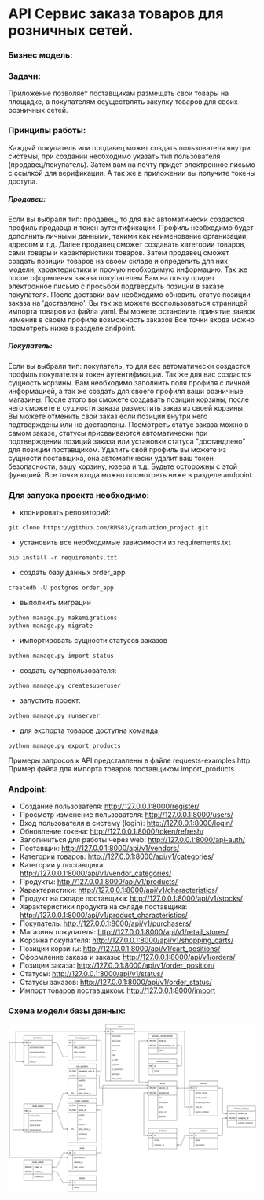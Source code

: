 # API Сервис заказа товаров для розничных сетей.
### Бизнес модель:
### Задачи:
Приложение позволяет поставщикам размещать свои товары на площадке, а покупателям
осуществлять закупку товаров для своих розничных сетей.
### Принципы работы:
Каждый покупатель или продавец может создать пользователя внутри системы, при 
создании необходимо указать тип пользователя (продавец/покупатель).
Затем вам на почту придет электронное письмо с ссылкой для верификации.
А так же в приложении вы получите токены доступа.
##### Продавец:
Если вы выбрали тип: продавец, то для вас автоматически создастся профиль продавца и токен аутентификации.
Профиль необходимо будет дополнить личными данными, такими как наименование организации, адресом и т.д.
Далее продавец сможет создавать категории товаров, сами товары и характеристики товаров.
Затем продавец сможет создать позиции товаров на своем складе и определить для них модели,
характеристики и прочую необходимую информацию.
Так же после оформления заказа покупателем Вам на почту придет электронное письмо с просьбой
подтвердить позиции в заказе покупателя. После доставки вам необходимо обновить статус позиции заказа на 'доставлено'.
Вы так же можете воспользоваться страницей импорта товаров из файла yaml.
Вы можете остановить принятие заявок изменив в своем профиле возможность заказов
Все точки входа можно посмотреть ниже в разделе andpoint.

##### Покупатель:
Если вы выбрали тип: покупатель, то для вас автоматически создастся профиль покупателя и токен аутентификации.
Так же для вас создастся сущность корзины. 
Вам необходимо заполнить поля профиля с личной информацией, а так же создать для своего профиля ваши 
розничные магазины.
После этого вы сможете создавать позиции корзины, после чего сможете в сущности заказа 
разместить заказ из своей корзины.
Вы можете отменить свой заказ если позиции внутри него подтверждены или не доставлены.
Посмотреть статус заказа можно в самом заказе, статусы присваиваются автоматически при подтверждении
позиций заказа или установки статуса "доставдлено" для позиции поставщиком.
Удалить свой профиль вы можете из сущности поставщика, она автоматически удалит ваш токен
безопасности, вашу корзину, юзера и т.д. Будьте осторожны с этой функцией.
Все точки входа можно посмотреть ниже в разделе andpoint.

### Для запуска проекта необходимо:

- клонировать репозиторий:
```
git clone https://github.com/RMS83/graduation_project.git
```
- установить все необходимые зависимости из requirements.txt
```
pip install -r requirements.txt
```
- создать базу данных order_app
```
createdb -U postgres order_app
```
- выполнить миграции
```
python manage.py makemigrations
python manage.py migrate
```
- импортировать сущности статусов заказов
```
python manage.py import_status
```
- создать суперпользователя:
```
python manage.py createsuperuser
```
- запустить проект:
```
python manage.py runserver
```

- для экспорта товаров доступна команда:
```
python manage.py export_products
```

Примеры запросов к API представлены в файле requests-examples.http
Пример файла для импорта товаров поставщиком import_products

### Andpoint:
- Создание пользователя: http://127.0.0.1:8000/register/
- Просмотр изменение пользователя: http://127.0.0.1:8000/users/
- Вход пользователя в систему (login): http://127.0.0.1:8000/login/
- Обновление токена: http://127.0.0.1:8000/token/refresh/
- Залогиниться для работы через web: http://127.0.0.1:8000/api-auth/
- Поставщик: http://127.0.0.1:8000/api/v1/vendors/
- Категории товаров: http://127.0.0.1:8000/api/v1/categories/
- Категории у поставщика: http://127.0.0.1:8000/api/v1/vendor_categories/
- Продукты: http://127.0.0.1:8000/api/v1/products/
- Характеристики: http://127.0.0.1:8000/api/v1/characteristics/
- Продукт на складе поставщика: http://127.0.0.1:8000/api/v1/stocks/
- Характеристики продукта на складе поставщика: http://127.0.0.1:8000/api/v1/product_characteristics/
- Покупатель: http://127.0.0.1:8000/api/v1/purchasers/
- Магазины покупателя: http://127.0.0.1:8000/api/v1/retail_stores/
- Корзина покупателя: http://127.0.0.1:8000/api/v1/shopping_carts/
- Позиции корзины: http://127.0.0.1:8000/api/v1/cart_positions/
- Оформление заказа и заказы: http://127.0.0.1:8000/api/v1/orders/
- Позиции заказа: http://127.0.0.1:8000/api/v1/order_position/
- Статусы: http://127.0.0.1:8000/api/v1/status/
- Статусы заказов: http://127.0.0.1:8000/api/v1/order_status/
- Импорт товаров поставщиком: http://127.0.0.1:8000/import

### Схема модели базы данных:
![BD](Ordering_API_v.2.drawio.png)
